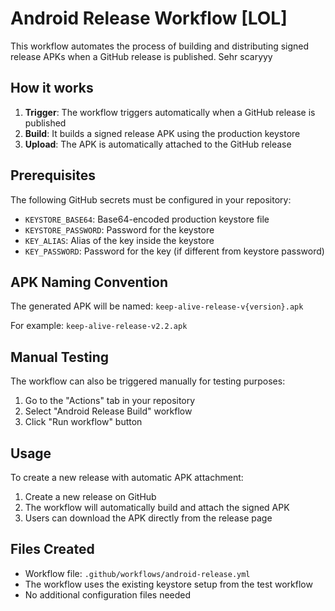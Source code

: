 # Android Release Workflow [LOL]

This workflow automates the process of building and distributing signed release APKs when a GitHub release is published. Sehr scaryyy

## How it works

1. **Trigger**: The workflow triggers automatically when a GitHub release is published
2. **Build**: It builds a signed release APK using the production keystore
3. **Upload**: The APK is automatically attached to the GitHub release

## Prerequisites

The following GitHub secrets must be configured in your repository:

- `KEYSTORE_BASE64`: Base64-encoded production keystore file
- `KEYSTORE_PASSWORD`: Password for the keystore
- `KEY_ALIAS`: Alias of the key inside the keystore  
- `KEY_PASSWORD`: Password for the key (if different from keystore password)

## APK Naming Convention

The generated APK will be named: `keep-alive-release-v{version}.apk`

For example: `keep-alive-release-v2.2.apk`

## Manual Testing

The workflow can also be triggered manually for testing purposes:

1. Go to the "Actions" tab in your repository
2. Select "Android Release Build" workflow
3. Click "Run workflow" button

## Usage

To create a new release with automatic APK attachment:

1. Create a new release on GitHub
2. The workflow will automatically build and attach the signed APK
3. Users can download the APK directly from the release page

## Files Created

- Workflow file: `.github/workflows/android-release.yml`
- The workflow uses the existing keystore setup from the test workflow
- No additional configuration files needed
